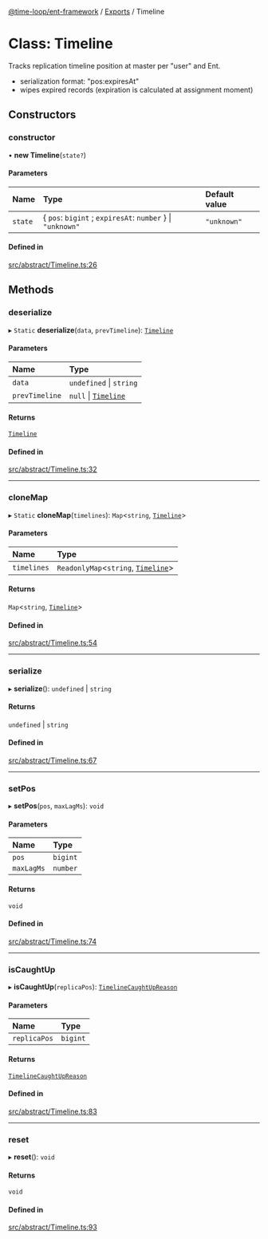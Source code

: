 [@time-loop/ent-framework](../README.md) / [Exports](../modules.md) / Timeline

# Class: Timeline

Tracks replication timeline position at master per "user" and Ent.
- serialization format: "pos:expiresAt"
- wipes expired records (expiration is calculated at assignment moment)

## Constructors

### constructor

• **new Timeline**(`state?`)

#### Parameters

| Name | Type | Default value |
| :------ | :------ | :------ |
| `state` | { `pos`: `bigint` ; `expiresAt`: `number`  } \| ``"unknown"`` | `"unknown"` |

#### Defined in

[src/abstract/Timeline.ts:26](https://github.com/clickup/ent-framework/blob/master/src/abstract/Timeline.ts#L26)

## Methods

### deserialize

▸ `Static` **deserialize**(`data`, `prevTimeline`): [`Timeline`](Timeline.md)

#### Parameters

| Name | Type |
| :------ | :------ |
| `data` | `undefined` \| `string` |
| `prevTimeline` | ``null`` \| [`Timeline`](Timeline.md) |

#### Returns

[`Timeline`](Timeline.md)

#### Defined in

[src/abstract/Timeline.ts:32](https://github.com/clickup/ent-framework/blob/master/src/abstract/Timeline.ts#L32)

___

### cloneMap

▸ `Static` **cloneMap**(`timelines`): `Map`<`string`, [`Timeline`](Timeline.md)\>

#### Parameters

| Name | Type |
| :------ | :------ |
| `timelines` | `ReadonlyMap`<`string`, [`Timeline`](Timeline.md)\> |

#### Returns

`Map`<`string`, [`Timeline`](Timeline.md)\>

#### Defined in

[src/abstract/Timeline.ts:54](https://github.com/clickup/ent-framework/blob/master/src/abstract/Timeline.ts#L54)

___

### serialize

▸ **serialize**(): `undefined` \| `string`

#### Returns

`undefined` \| `string`

#### Defined in

[src/abstract/Timeline.ts:67](https://github.com/clickup/ent-framework/blob/master/src/abstract/Timeline.ts#L67)

___

### setPos

▸ **setPos**(`pos`, `maxLagMs`): `void`

#### Parameters

| Name | Type |
| :------ | :------ |
| `pos` | `bigint` |
| `maxLagMs` | `number` |

#### Returns

`void`

#### Defined in

[src/abstract/Timeline.ts:74](https://github.com/clickup/ent-framework/blob/master/src/abstract/Timeline.ts#L74)

___

### isCaughtUp

▸ **isCaughtUp**(`replicaPos`): [`TimelineCaughtUpReason`](../modules.md#timelinecaughtupreason)

#### Parameters

| Name | Type |
| :------ | :------ |
| `replicaPos` | `bigint` |

#### Returns

[`TimelineCaughtUpReason`](../modules.md#timelinecaughtupreason)

#### Defined in

[src/abstract/Timeline.ts:83](https://github.com/clickup/ent-framework/blob/master/src/abstract/Timeline.ts#L83)

___

### reset

▸ **reset**(): `void`

#### Returns

`void`

#### Defined in

[src/abstract/Timeline.ts:93](https://github.com/clickup/ent-framework/blob/master/src/abstract/Timeline.ts#L93)
